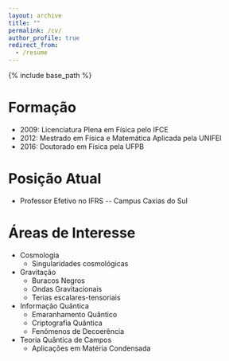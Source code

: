 ```yaml
---
layout: archive
title: ""
permalink: /cv/
author_profile: true
redirect_from:
  - /resume
---
```


{% include base_path %}

Formação
======
* 2009: Licenciatura Plena em Física pelo IFCE
* 2012: Mestrado em Física e Matemática Aplicada pela UNIFEI
* 2016: Doutorado em Física pela UFPB

Posição Atual
======
* Professor Efetivo no IFRS -- Campus Caxias do Sul
  
Áreas de Interesse
======
* Cosmologia
  * Singularidades cosmológicas
* Gravitação
  * Buracos Negros
  * Ondas Gravitacionais
  * Terias escalares-tensoriais
* Informação Quântica
  * Emaranhamento Quântico
  * Criptografia Quântica
  * Fenômenos de Decoerência
* Teoria Quântica de Campos
  * Aplicações em Matéria Condensada
